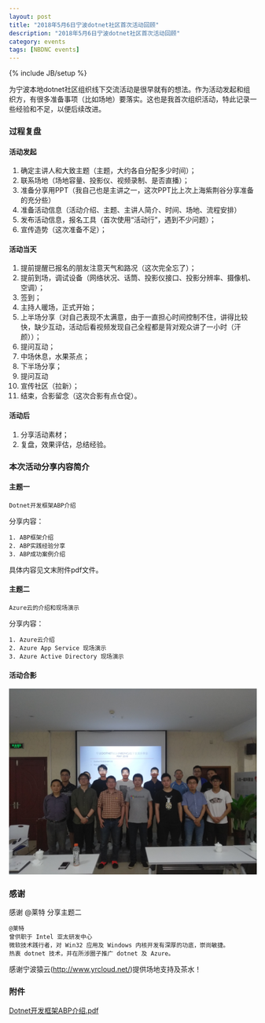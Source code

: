 ```yaml
---
layout: post
title: "2018年5月6日宁波dotnet社区首次活动回顾"
description: "2018年5月6日宁波dotnet社区首次活动回顾"
category: events
tags: [NBDNC events]
---
```

{% include JB/setup %}

为宁波本地dotnet社区组织线下交流活动是很早就有的想法。作为活动发起和组织方，有很多准备事项（比如场地）要落实。这也是我首次组织活动，特此记录一些经验和不足，以便后续改进。

### 过程复盘

#### 活动发起

1. 确定主讲人和大致主题（主题，大约各自分配多少时间）；
1. 联系场地（场地容量、投影仪、视频录制、是否直播）；
1. 准备分享用PPT（我自己也是主讲之一，这次PPT比上次上海紫荆谷分享准备的充分些）
1. 准备活动信息（活动介绍、主题、主讲人简介、时间、场地、流程安排） 
1. 发布活动信息，报名工具（首次使用“活动行”，遇到不少问题）；
1. 宣传造势（这次准备不足）；

#### 活动当天

1. 提前提醒已报名的朋友注意天气和路况（这次完全忘了）；
1. 提前到场，调试设备（网络状况、话筒、投影仪接口、投影分辨率、摄像机、空调）；
1. 签到；
1. 主持人暖场，正式开始；
1. 上半场分享（对自己表现不太满意，由于一直担心时间控制不住，讲得比较快，缺少互动，活动后看视频发现自己全程都是背对观众讲了一小时（汗颜））；
1. 提问互动；
1. 中场休息，水果茶点；
1. 下半场分享；
1. 提问互动
1. 宣传社区（拉新）；
1. 结束，合影留念（这次合影有点仓促）。

#### 活动后

1. 分享活动素材；
1. 复盘，效果评估，总结经验。


### 本次活动分享内容简介

#### 主题一

    Dotnet开发框架ABP介绍

分享内容：

    1. ABP框架介绍
    2. ABP实践经验分享
    3. ABP成功案例介绍

具体内容见文末附件pdf文件。

#### 主题二

    Azure云的介绍和现场演示

分享内容：

    1. Azure云介绍
    2. Azure App Service 现场演示
    3. Azure Active Directory 现场演示

#### 活动合影

<img src="/assets/images/NBDNC_May_2018_all.jpeg" alt="all" width="600px"/>

### 感谢

感谢 @莱特 分享主题二

    @莱特
    曾供职于 Intel 亚太研发中心
    微软技术践行者，对 Win32 应用及 Windows 内核开发有深厚的功底，崇尚敏捷。
    热衷 dotnet 技术，并在所涉圈子推广 dotnet 及 Azure。


感谢宁波猿云(http://www.yrcloud.net/)提供场地支持及茶水！

### 附件

[Dotnet开发框架ABP介绍.pdf](/assets/NBDNC_May_2018_ABP_Introduction.pdf)






